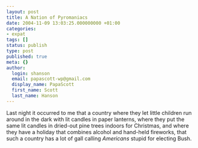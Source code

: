 ```yaml
---
layout: post
title: A Nation of Pyromaniacs
date: 2004-11-09 13:03:25.000000000 +01:00
categories:
- expat
tags: []
status: publish
type: post
published: true
meta: {}
author:
  login: shanson
  email: papascott-wp@gmail.com
  display_name: PapaScott
  first_name: Scott
  last_name: Hanson
---
```

<p>Last night it occurred to me that a country where they let little children run around in the dark with lit candles in paper lanterns, where they put the same lit candles in dried-out pine trees indoors for Christmas, and where they have a holiday that combines alcohol and hand-held fireworks, that such a country has a lot of gall calling <em>Americans</em> stupid for electing Bush.</p>
